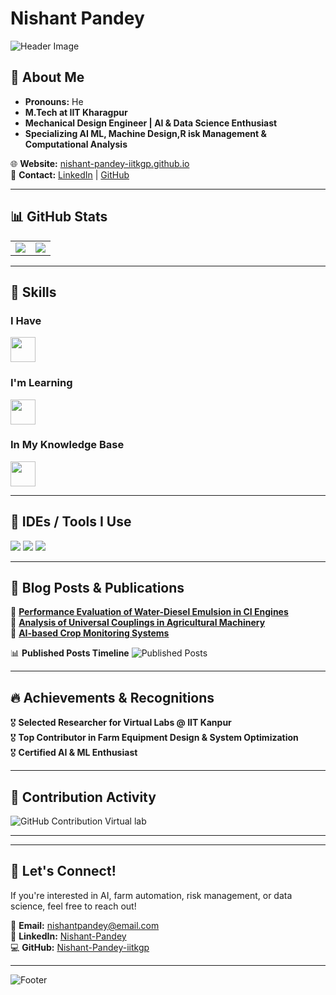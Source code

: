 # Nishant Pandey

![Header Image](https://capsule-render.vercel.app/api?text=Welcome%20to%20My%20GitHub%20Profile!&type=wave&color=gradient&height=150)

## 👤 About Me
- **Pronouns:** He  
- **M.Tech at IIT Kharagpur**  
- **Mechanical Design Engineer | AI & Data Science Enthusiast**  
- **Specializing AI ML, Machine Design,R isk Management & Computational Analysis**  

🌐 **Website:** [nishant-pandey-iitkgp.github.io](https://nishant-pandey-iitkgp.github.io)  
📩 **Contact:** [LinkedIn](https://www.linkedin.com/in/nishant-pandey-iitkgp) | [GitHub](https://github.com/Nishant-Pandey-iitkgp)  

---

## 📊 GitHub Stats
<table>
  <tr>
    <td>
      <img src="https://github-readme-stats.vercel.app/api?username=Nishant-Pandey-iitkgp&show_icons=true&theme=tokyonight" />
    </td>
    <td>
      <img src="https://github-readme-streak-stats.herokuapp.com/?user=Nishant-Pandey-iitkgp&theme=tokyonight" />
    </td>
  </tr>
</table>

---

## 🚀 Skills

### **I Have**
<p align="left">
  <img src="https://skillicons.dev/icons?i=python,matlab,c,cpp,solidworks,autocad,github,vscode" height="40"/>
</p>

### **I'm Learning**
<p align="left">
  <img src="https://skillicons.dev/icons?i=r,sql,tensorflow,pytorch,docker,kubernetes" height="40"/>
</p>

### **In My Knowledge Base**
<p align="left">
  <img src="https://skillicons.dev/icons?i=linux,bash,git" height="40"/>
</p>

---

## 🎯 IDEs / Tools I Use
<p align="left">
  <img src="https://img.shields.io/badge/Editor-VS%20Code-blue?style=for-the-badge&logo=visual-studio-code&logoColor=white"/>
  <img src="https://img.shields.io/badge/Editor-RStudio-blue?style=for-the-badge&logo=rstudio&logoColor=white"/>
  <img src="https://img.shields.io/badge/Tool-Inkscape-green?style=for-the-badge&logo=inkscape&logoColor=white"/>
</p>

---

## 📜 Blog Posts & Publications
📌 **[Performance Evaluation of Water-Diesel Emulsion in CI Engines](https://nishant-pandey-iitkgp.github.io/)**  
📌 **[Analysis of Universal Couplings in Agricultural Machinery](https://nishant-pandey-iitkgp.github.io/)**  
📌 **[AI-based Crop Monitoring Systems](https://nishant-pandey-iitkgp.github.io/)**  

📊 **Published Posts Timeline**
![Published Posts](https://github.com/Nishant-Pandey-iitkgp/Nishant-Pandey-iitkgp/blob/output/github-contribution-grid-snake.svg)

---

## 🔥 Achievements & Recognitions
🎖 **Selected Researcher for Virtual Labs @ IIT Kanpur**  
🎖 **Top Contributor in Farm Equipment Design & System Optimization**  
🎖 **Certified AI & ML Enthusiast**  

---

## 🏁 Contribution Activity
![GitHub Contribution Virtual lab](https://github.com/Nishant-Pandey-iitkgp/Nishant-Pandey-iitkgp/blob/output/github-contribution-grid-snake.svg)

---

---

## 💬 Let's Connect!
If you're interested in AI, farm automation, risk management, or data science, feel free to reach out!  

📧 **Email:** [nishantpandey@email.com](mailto:nishantpandey@email.com)  
🔗 **LinkedIn:** [Nishant-Pandey](https://www.linkedin.com/in/nishant-pandey-iitkgp)  
💻 **GitHub:** [Nishant-Pandey-iitkgp](https://github.com/Nishant-Pandey-iitkgp)  

---

![Footer](https://capsule-render.vercel.app/api?section=footer&type=waving&color=gradient)
